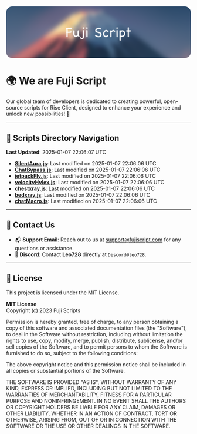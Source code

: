 ![Banner](.github/b.webp)

# 🌍 **We are Fuji Script**

Our global team of developers is dedicated to creating powerful, open-source scripts for Rise Client, designed to enhance your experience and unlock new possibilities! 🌟

---
<!-- SCRIPTS_NAVIGATION_START -->
## 📂 **Scripts Directory Navigation**

**Last Updated**: 2025-01-07 22:06:07 UTC

- **[SilentAura.js](scripts/SilentAura.js)**: Last modified on 2025-01-07 22:06:06 UTC
- **[ChatBypass.js](scripts/ChatBypass.js)**: Last modified on 2025-01-07 22:06:06 UTC
- **[jetpackFly.js](scripts/jetpackFly.js)**: Last modified on 2025-01-07 22:06:06 UTC
- **[velocityHylex.js](scripts/velocityHylex.js)**: Last modified on 2025-01-07 22:06:06 UTC
- **[chestxray.js](scripts/chestxray.js)**: Last modified on 2025-01-07 22:06:06 UTC
- **[bedxray.js](scripts/bedxray.js)**: Last modified on 2025-01-07 22:06:06 UTC
- **[chatMacro.js](scripts/chatMacro.js)**: Last modified on 2025-01-07 22:06:06 UTC

<!-- SCRIPTS_NAVIGATION_END -->

---

## 💬 **Contact Us**  
- 📬 **Support Email**: Reach out to us at [support@fujiscript.com](mailto:support@fujiscript.com) for any questions or assistance.  
- 💬 **Discord**: Contact **Leo728** directly at `Discord@leo728`.

---

## 📜 **License**

This project is licensed under the MIT License.  

**MIT License**  
Copyright (c) 2023 Fuji Scripts  

Permission is hereby granted, free of charge, to any person obtaining a copy of this software and associated documentation files (the "Software"), to deal in the Software without restriction, including without limitation the rights to use, copy, modify, merge, publish, distribute, sublicense, and/or sell copies of the Software, and to permit persons to whom the Software is furnished to do so, subject to the following conditions:  

The above copyright notice and this permission notice shall be included in all copies or substantial portions of the Software.  

THE SOFTWARE IS PROVIDED "AS IS", WITHOUT WARRANTY OF ANY KIND, EXPRESS OR IMPLIED, INCLUDING BUT NOT LIMITED TO THE WARRANTIES OF MERCHANTABILITY, FITNESS FOR A PARTICULAR PURPOSE AND NONINFRINGEMENT. IN NO EVENT SHALL THE AUTHORS OR COPYRIGHT HOLDERS BE LIABLE FOR ANY CLAIM, DAMAGES OR OTHER LIABILITY, WHETHER IN AN ACTION OF CONTRACT, TORT OR OTHERWISE, ARISING FROM, OUT OF OR IN CONNECTION WITH THE SOFTWARE OR THE USE OR OTHER DEALINGS IN THE SOFTWARE.  
